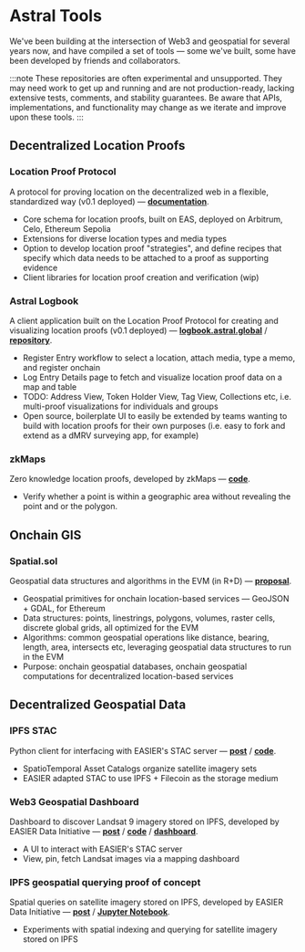 # Astral Tools

We've been building at the intersection of Web3 and geospatial for several years now, and have compiled a set of tools — some we've built,
some have been developed by friends and collaborators.

:::note
These repositories are often experimental and unsupported. They may need work to get up and running and are not production-ready,
lacking extensive tests, comments, and stability guarantees. Be aware that APIs, implementations, and functionality may change as we iterate
and improve upon these tools.
:::

## Decentralized Location Proofs

### Location Proof Protocol

A protocol for proving location on the decentralized web in a flexible, standardized way (v0.1 deployed) — [**documentation**](../location-protocol/introduction.md).

- Core schema for location proofs, built on EAS, deployed on Arbitrum, Celo, Ethereum Sepolia
- Extensions for diverse location types and media types
- Option to develop location proof "strategies", and define recipes that specify which data needs to be attached to a proof as supporting
  evidence
- Client libraries for location proof creation and verification (wip)

### Astral Logbook

A client application built on the Location Proof Protocol for creating and visualizing location proofs (v0.1 deployed) — [**logbook.astral.global**](https://logbook.astral.global/) / [**repository**](https://github.com/AstralProtocol/logbook).

- Register Entry workflow to select a location, attach media, type a memo, and register onchain
- Log Entry Details page to fetch and visualize location proof data on a map and table
- TODO: Address View, Token Holder View, Tag View, Collections etc, i.e. multi-proof visualizations for individuals and groups
- Open source, boilerplate UI to easily be extended by teams wanting to build with location proofs for their own purposes (i.e. easy to fork
  and extend as a dMRV surveying app, for example)

### zkMaps

Zero knowledge location proofs, developed by zkMaps — [**code**](https://github.com/zkMaps/zkMaps).

- Verify whether a point is within a geographic area without revealing the point and or the polygon.

## Onchain GIS

### Spatial.sol

Geospatial data structures and algorithms in the EVM (in R+D) — [**proposal**](https://ens.questbook.app/dashboard/?proposalId=66995ce114d9718cd08f1d65&grantId=6619151a3a7a91313846ed80&role=community&isRenderingProposalBody=true&chainId=10).

- Geospatial primitives for onchain location-based services — GeoJSON + GDAL, for Ethereum
- Data structures: points, linestrings, polygons, volumes, raster cells, discrete global grids, all optimized for the EVM
- Algorithms: common geospatial operations like distance, bearing, length, area, intersects etc, leveraging geospatial data structures to
  run in the EVM
- Purpose: onchain geospatial databases, onchain geospatial computations for decentralized location-based services

## Decentralized Geospatial Data

### IPFS STAC

Python client for interfacing with EASIER's STAC server — [**post**](https://easierdata.org/updates/2022/2022-12-02-a-new-way-to-reference-and-retrieve-geographic-data) / [**code**](https://github.com/easierdata/ipfs-stac).

- SpatioTemporal Asset Catalogs organize satellite imagery sets
- EASIER adapted STAC to use IPFS + Filecoin as the storage medium

### Web3 Geospatial Dashboard

Dashboard to discover Landsat 9 imagery stored on IPFS, developed by EASIER Data Initiative — [**post**](https://easierdata.org/updates/2024/2024-01-24-dashboard-showcase) / [**code**](https://github.com/easierdata/web3-geo-dashboard) /
[**dashboard**](https://dashboard.easierdata.org/).

- A UI to interact with EASIER's STAC server
- View, pin, fetch Landsat images via a mapping dashboard

### IPFS geospatial querying proof of concept

Spatial queries on satellite imagery stored on IPFS, developed by EASIER Data Initiative — [**post**](https://easierdata.org/notebooks/geohash-ipfs-blog-post) / [**Jupyter Notebook**](https://github.com/easierdata/geohash-cid).

- Experiments with spatial indexing and querying for satellite imagery stored on IPFS
